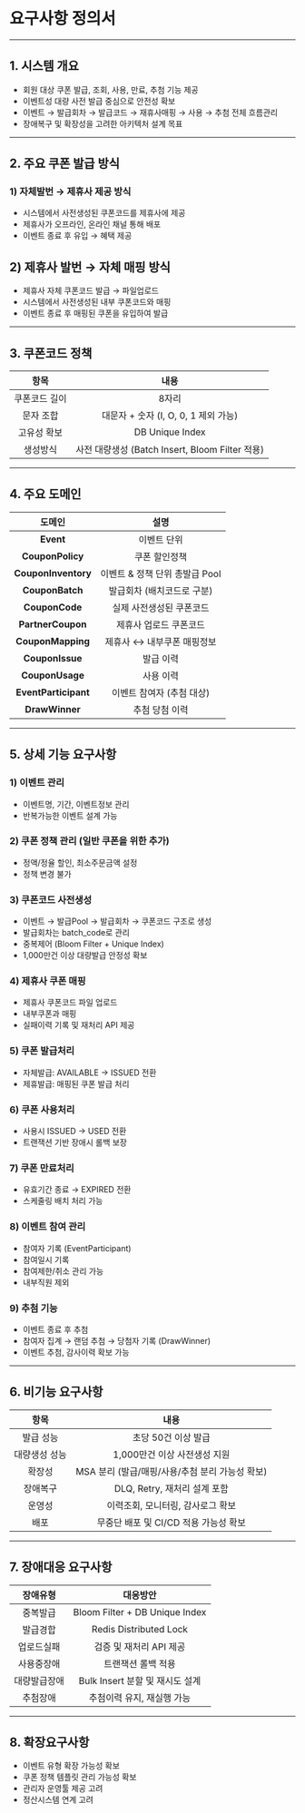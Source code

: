# 요구사항 정의서

----

## 1. 시스템 개요

- 회원 대상 쿠폰 발급, 조회, 사용, 만료, 추첨 기능 제공
- 이벤트성 대량 사전 발급 중심으로 안전성 확보
- 이벤트 → 발급회차 → 발급코드 → 재휴사매핑 → 사용 → 추첨 전체 흐름관리
- 장애복구 및 확장성을 고려한 아키텍처 설계 목표


---

## 2. 주요 쿠폰 발급 방식

### 1) 자체발번 → 제휴사 제공 방식

- 시스템에서 사전생성된 쿠폰코드를 제휴사에 제공
- 제휴사가 오프라인, 온라인 채널 통해 배포
- 이벤트 종료 후 유입 → 혜택 제공

## 2) 제휴사 발번 → 자체 매핑 방식

- 제휴사 자체 쿠폰코드 발급 → 파일업로드
- 시스템에서 사전생성된 내부 쿠폰코드와 매핑
- 이벤트 종료 후 매핑된 쿠폰을 유입하여 발급

---

## 3. 쿠폰코드 정책

| **항목** | **내용** |
|:-:|:-:|
| 쿠폰코드 길이 | 8자리 |
| 문자 조합 | 대문자 + 숫자 (I, O, 0, 1 제외 가능) |
| 고유성 확보 | DB Unique Index |
| 생성방식 | 사전 대량생성 (Batch Insert, Bloom Filter 적용) |

---

## 4. 주요 도메인

| **도메인** | **설명** |
|:-:|:-:|
| **Event** | 이벤트 단위 |
| **CouponPolicy** | 쿠폰 할인정책 |
| **CouponInventory** | 이벤트 & 정책 단위 총발급 Pool |
| **CouponBatch** | 발급회차 (배치코드로 구분) |
| **CouponCode** | 실제 사전생성된 쿠폰코드 |
| **PartnerCoupon** | 제휴사 업로드 쿠폰코드 |
| **CouponMapping** | 제휴사 ↔ 내부쿠폰 매핑정보 |
| **CouponIssue** | 발급 이력 |
| **CouponUsage** | 사용 이력 |
| **EventParticipant** | 이벤트 참여자 (추첨 대상) |
| **DrawWinner** | 추첨 당첨 이력 |


---

## 5. 상세 기능 요구사항

### 1) 이벤트 관리

- 이벤트명, 기간, 이벤트정보 관리
- 반복가능한 이벤트 설계 가능

### 2) 쿠폰 정책 관리 (일반 쿠폰을 위한 추가)
- 정액/정율 할인, 최소주문금액 설정
- 정책 변경 불가

### 3) 쿠폰코드 사전생성
- 이벤트 → 발급Pool → 발급회차 → 쿠폰코드 구조로 생성
- 발급회차는 batch_code로 관리
- 중복제어 (Bloom Filter + Unique Index)
- 1,000만건 이상 대량발급 안정성 확보

### 4) 제휴사 쿠폰 매핑
- 제휴사 쿠폰코드 파일 업로드
- 내부쿠폰과 매핑
- 실패이력 기록 및 재처리 API 제공

### 5) 쿠폰 발급처리
- 자체발급: AVAILABLE → ISSUED 전환
- 제휴발급: 매핑된 쿠폰 발급 처리

### 6) 쿠폰 사용처리
- 사용시 ISSUED → USED 전환
- 트랜잭션 기반 장애시 롤백 보장

### 7) 쿠폰 만료처리
- 유효기간 종료 → EXPIRED 전환
- 스케줄링 배치 처리 가능

### 8) 이벤트 참여 관리
- 참여자 기록 (EventParticipant)
- 참여일시 기록
- 참여제한/취소 관리 가능
- 내부직원 제외

### 9) 추첨 기능
- 이벤트 종료 후 추첨
- 참여자 집계 → 랜덤 추첨 → 당첨자 기록 (DrawWinner)
- 이벤트 추첨, 감사이력 확보 가능

----

## 6. 비기능 요구사항

| **항목** | **내용** |
|:-:|:-:|
| 발급 성능 | 초당 50건 이상 발급 |
| 대량생성 성능 | 1,000만건 이상 사전생성 지원 |
| 확장성 | MSA 분리 (발급/매핑/사용/추첨 분리 가능성 확보) |
| 장애복구 | DLQ, Retry, 재처리 설계 포함 |
| 운영성 | 이력조회, 모니터링, 감사로그 확보 |
| 배포 | 무중단 배포 및 CI/CD 적용 가능성 확보 |

---

## 7. 장애대응 요구사항

| **장애유형** | **대응방안** |
|:-:|:-:|
| 중복발급 | Bloom Filter + DB Unique Index |
| 발급경합 | Redis Distributed Lock |
| 업로드실패 | 검증 및 재처리 API 제공 |
| 사용중장애 | 트랜잭션 롤백 적용 |
| 대량발급장애 | Bulk Insert 분할 및 재시도 설계 |
| 추첨장애 | 추첨이력 유지, 재실행 가능 |

---

## 8. 확장요구사항

- 이벤트 유형 확장 가능성 확보
- 쿠폰 정책 템플릿 관리 가능성 확보
- 관리자 운영툴 제공 고려
- 정산시스템 연계 고려
